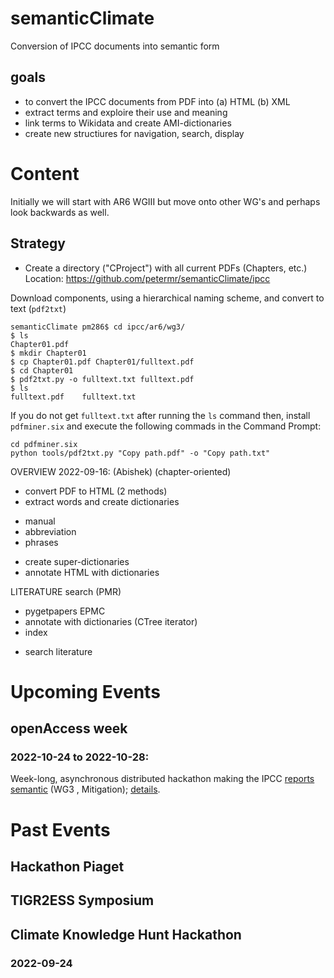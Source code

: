 # semanticClimate
Conversion of IPCC documents into semantic form


## goals

* to convert the IPCC documents from PDF into (a) HTML (b) XML
* extract terms and exploire their use and meaning
* link terms to Wikidata and create AMI-dictionaries
* create new structiures for navigation, search, display

# Content

Initially we will start with AR6 WGIII but move onto other WG's and perhaps look backwards as well.

## Strategy

* Create a directory ("CProject") with all current PDFs (Chapters, etc.)
Location: https://github.com/petermr/semanticClimate/ipcc

Download components, using a hierarchical naming scheme, and convert to text (`pdf2txt`)

```
semanticClimate pm286$ cd ipcc/ar6/wg3/
$ ls
Chapter01.pdf
$ mkdir Chapter01
$ cp Chapter01.pdf Chapter01/fulltext.pdf
$ cd Chapter01
$ pdf2txt.py -o fulltext.txt fulltext.pdf 
$ ls
fulltext.pdf	fulltext.txt
```
If you do not get `fulltext.txt` after running the `ls` command then, install `pdfminer.six` and execute the following commads in the Command Prompt:

```
cd pdfminer.six
python tools/pdf2txt.py "Copy path.pdf" -o "Copy path.txt"
```

OVERVIEW 2022-09-16: (Abishek)
(chapter-oriented)
* convert PDF to HTML (2 methods) 
* extract words and create dictionaries
 - manual
 - abbreviation
 - phrases
* create super-dictionaries
* annotate HTML with dictionaries

LITERATURE search (PMR)
* pygetpapers EPMC
* annotate with dictionaries (CTree iterator)
* index

 - search literature 
 
 # Upcoming Events
 
 ## openAccess week
### 2022-10-24 to 2022-10-28:
Week-long, asynchronous distributed hackathon making the IPCC [reports semantic](ipcc/ar6/) (WG3 , Mitigation); [details](ipcc/ar6/OA_WEEK_2022.md).

# Past Events
## Hackathon Piaget
### 
## TIGR2ESS Symposium 
### 
## Climate Knowledge Hunt Hackathon
### 2022-09-24

